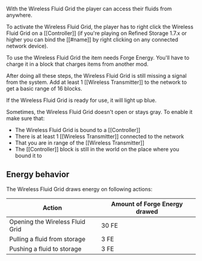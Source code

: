With the Wireless Fluid Grid the player can access their fluids from anywhere.

To activate the Wireless Fluid Grid, the player has to right click the Wireless Fluid Grid on a [[Controller]] (if you're playing on Refined Storage 1.7.x or higher you can bind the [[#name]] by right clicking on any connected network device).

To use the Wireless Fluid Grid the item needs Forge Energy. You'll have to charge it in a block that charges items from another mod.

After doing all these steps, the Wireless Fluid Grid is still missing a signal from the system. Add at least 1 [[Wireless Transmitter]] to the network to get a basic range of 16 blocks.

If the Wireless Fluid Grid is ready for use, it will light up blue.

Sometimes, the Wireless Fluid Grid doesn't open or stays gray. To enable it make sure that:
- The Wireless Fluid Grid is bound to a [[Controller]]
- There is at least 1 [[Wireless Transmitter]] connected to the network
- That you are in range of the [[Wireless Transmitter]]
- The [[Controller]] block is still in the world on the place where you bound it to

## Energy behavior
The Wireless Fluid Grid draws energy on following actions:

|Action|Amount of Forge Energy drawed|
|------|------|
|Opening the Wireless Fluid Grid|30 FE|
|Pulling a fluid from storage|3 FE|
|Pushing a fluid to storage|3 FE|